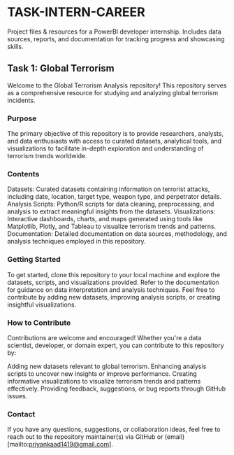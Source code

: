 # TASK-INTERN-CAREER
Project files &amp; resources for a PowerBI developer internship. Includes data sources, reports, and documentation for tracking progress and showcasing skills.


## Task 1: Global Terrorism
Welcome to the Global Terrorism Analysis repository! This repository serves as a comprehensive resource for studying and analyzing global terrorism incidents.

### Purpose
The primary objective of this repository is to provide researchers, analysts, and data enthusiasts with access to curated datasets, analytical tools, and visualizations to facilitate in-depth exploration and understanding of terrorism trends worldwide.

### Contents
Datasets: Curated datasets containing information on terrorist attacks, including date, location, target type, weapon type, and perpetrator details.
Analysis Scripts: Python/R scripts for data cleaning, preprocessing, and analysis to extract meaningful insights from the datasets.
Visualizations: Interactive dashboards, charts, and maps generated using tools like Matplotlib, Plotly, and Tableau to visualize terrorism trends and patterns.
Documentation: Detailed documentation on data sources, methodology, and analysis techniques employed in this repository.

### Getting Started
To get started, clone this repository to your local machine and explore the datasets, scripts, and visualizations provided. Refer to the documentation for guidance on data interpretation and analysis techniques. Feel free to contribute by adding new datasets, improving analysis scripts, or creating insightful visualizations.

### How to Contribute
Contributions are welcome and encouraged! Whether you're a data scientist, developer, or domain expert, you can contribute to this repository by:

Adding new datasets relevant to global terrorism.
Enhancing analysis scripts to uncover new insights or improve performance.
Creating informative visualizations to visualize terrorism trends and patterns effectively.
Providing feedback, suggestions, or bug reports through GitHub issues.

###  Contact
If you have any questions, suggestions, or collaboration ideas, feel free to reach out to the repository maintainer(s) via GitHub or (email) [mailto:priyankaad1419@gmail.com].
